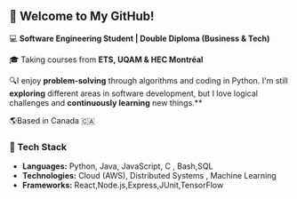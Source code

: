 ## 👋 Welcome to My GitHub!

💻 **Software Engineering Student | Double Diploma (Business & Tech)**  

🎓 Taking courses from **ETS, UQAM & HEC Montréal**  

🔍I enjoy **problem-solving** through algorithms and coding in Python. I'm still **exploring** different areas in software development, but I love logical challenges and **continuously learning** new things.**  

🌎Based in Canada 🇨🇦  

### 🔧 Tech Stack
- **Languages:** Python, Java, JavaScript, C , Bash,SQL
- **Technologies:** Cloud (AWS), Distributed Systems , Machine Learning 
- **Frameworks:** React,Node.js,Express,JUnit,TensorFlow




